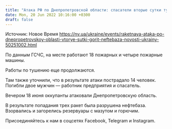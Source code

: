 ```yaml
---
title: "Атака РФ по Днепропетровской области: спасатели вторые сутки тушат пожар на нефтебазе"
date: Mon, 20 Jun 2022 10:16:00 +0300
draft: false
---
```

Источник: Новое Время https://nv.ua/ukraine/events/raketnaya-ataka-po-dnepropetrovskoy-oblasti-vtorye-sutki-gorit-neftebaza-novosti-ukrainy-50251002.html


 По данным ГСЧС, на месте работают 18 пожарных и четыре пожарные машины.

Работы по тушению еще продолжаются.

Там также уточнили, что в результате атаки пострадало 14 человек. Погибли двое мужчин — работник предприятия и спасатель.

Вечером 18 июня оккупанты атаковали Днепропетровскую область.

В результате попадания трех ракет была разрушена нефтебаза. Взорвались и загорелись резервуары с мазутом и горючим.

Присоединяйтесь к нам в соцсетях Facebook, Telegram и Instagram.
